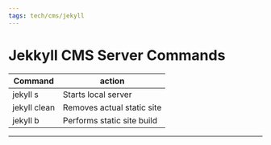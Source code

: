 ```yaml
---
tags: tech/cms/jekyll
---
```


# Jekkyll CMS Server Commands

| Command      | action                     |
| ------------ | -------------------------- |
| jekyll s     | Starts local server        |
| jekyll clean | Removes actual static site |
| jekyll b     | Performs static site build |

---